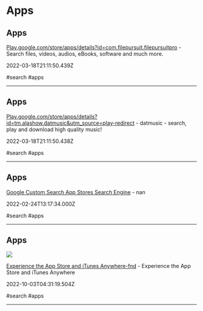 # Apps

## Apps

[Play.google.com/store/apps/details?id=com.filepursuit.filepursuitpro](https://www.play.google.com/store/apps/details?id=com.filepursuit.filepursuitpro) - Search files, videos, audios, eBooks, software and much more.

2022-03-18T21:11:50.439Z

#search #apps

---

## Apps

[Play.google.com/store/apps/details?id=tm.alashow.datmusic&utm_source=play-redirect](https://www.play.google.com/store/apps/details?id=tm.alashow.datmusic) - datmusic - search, play and download high quality music!

2022-03-18T21:11:50.438Z

#search #apps

---

## Apps

[Google Custom Search App Stores Search Engine](https://cse.google.com/cse/publicurl?cx=006205189065513216365%3Aaqogom-kfne) - nan

2022-02-24T13:17:34.000Z

#search #apps

---

## Apps

![](https://fnd.io/open-graph.png)

[Experience the App Store and iTunes Anywhere-fnd](https://fnd.io) - Experience the App Store and iTunes Anywhere

2022-10-03T04:31:19.504Z

#search #apps

---

